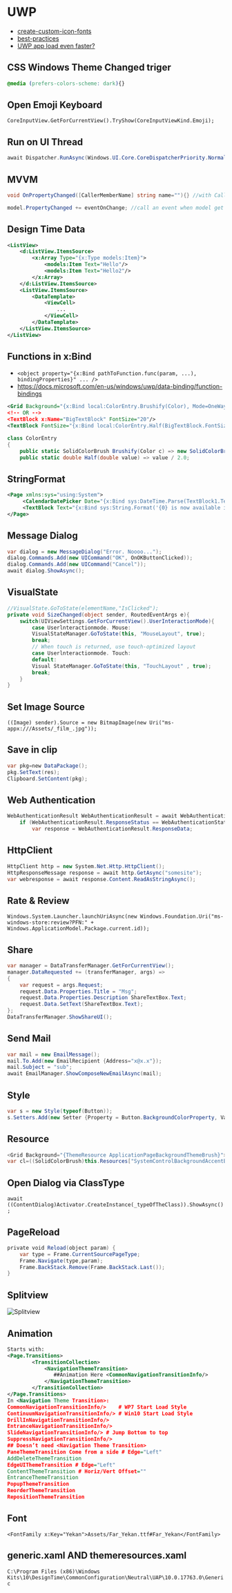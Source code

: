 # UWP

* [create-custom-icon-fonts](https://medium.com/@Niels9001/create-custom-icon-fonts-and-use-them-in-your-uwp-app-1c518febbda1)
* [best-practices](https://github.com/futurice/windows-app-development-best-practices)
* [UWP app load even faster?](https://twitter.com/Arlodottxt/status/1206299970435010560?s=19)

## CSS Windows Theme Changed triger

```css
@media (prefers-colors-scheme: dark){}
```

## Open Emoji Keyboard

`CoreInputView.GetForCurrentView().TryShow(CoreInputViewKind.Emoji);`

## Run on UI Thread

```c#
await Dispatcher.RunAsync(Windows.UI.Core.CoreDispatcherPriority.Normal, ()=> foo());
```

## MVVM

```c#
void OnPropertyChanged([CallerMemberName] string name=""){} //with CallerMemberName you will not need to pass nameof() for each property

model.PropertyChanged += eventOnChange; //call an event when model get changed
```

## Design Time Data

```xml
<ListView>
    <d:ListView.ItemsSource>
        <x:Array Type="{x:Type models:Item}">
            <models:Item Text="Hello"/>
            <models:Item Text="Hello2"/>
        </x:Array>
    </d:ListView.ItemsSource>
    <ListView.ItemsSource>
        <DataTemplate>
            <ViewCell>
                ...
            </ViewCell>
        </DataTemplate>
    </ListView.ItemsSource>
</ListView>
```

## Functions in x:Bind

* `<object property="{x:Bind pathToFunction.func(param, ...), bindingProperties}" ... />`
* https://docs.microsoft.com/en-us/windows/uwp/data-binding/function-bindings

```xml
<Grid Background="{x:Bind local:ColorEntry.Brushify(Color), Mode=OneWay}"
<!-- OR -->
<TextBlock x:Name="BigTextBlock" FontSize="20"/>
<TextBlock FontSize="{x:Bind local:ColorEntry.Half(BigTextBlock.FontSize)}" />
```

```c#
class ColorEntry
{
    public static SolidColorBrush Brushify(Color c) => new SolidColorBrush(c);
    public static double Half(double value) => value / 2.0;
```

## StringFormat

```xml
<Page xmlns:sys="using:System">
     <CalendarDatePicker Date="{x:Bind sys:DateTime.Parse(TextBlock1.Text)}" />
     <TextBlock Text="{x:Bind sys:String.Format('{0} is now available in {1}', local:MyPage.personName, local:MyPage.location)}" />
</Page>
```

## Message Dialog

``` cs
var dialog = new MessageDialog("Error. Noooo...");
dialog.Commands.Add(new UICommand("OK", OnOKButtonClicked));
dialog.Commands.Add(new UICommand("Cancel"));
await dialog.ShowAsync();
```

## VisualState

``` cs
//VisualState.GoToState(elementName,"IsClicked");
private void SizeChanged(object sender, RoutedEventArgs e){
    switch(UIViewSettings.GetForCurrentView().UserInteractionMode){
        case Userlnteractionmode. Mouse:
        VisualStateManager.GoToState(this, "MouseLayout", true);
        break;
        // When touch is returned, use touch-optimized layout
        case Userlnteractionmode. Touch: 
        default:
        Visual StateManager.GoToState(this, "TouchLayout" , true);
        break;
    }
}
```

## Set Image Source

`((Image) sender).Source = new BitmapImage(new Uri("ms-appx:///Assets/_film_.jpg"));`

## Save in clip

```cs
var pkg=new DataPackage();
pkg.SetText(res);
Clipboard.SetContent(pkg);
```

## Web Authentication

```cs
WebAuthenticationResult WebAuthenticationResult = await WebAuthenticationBroker.AuthenticateAsync(WebAuthenticationOptions.None, new Uri(loginUrl));
    if (WebAuthenticationResult.ResponseStatus == WebAuthenticationStatus.Success)
        var response = WebAuthenticationResult.ResponseData;
```

## HttpClient

```cs
HttpClient http = new System.Net.Http.HttpClient();
HttpResponseMessage response = await http.GetAsync("somesite");
var webresponse = await response.Content.ReadAsStringAsync();
```

## Rate & Review

`Windows.System.Launcher.launchUriAsync(new Windows.Foundation.Uri("ms-windows-store:review?PFN:" + Windows.ApplicationModel.Package.current.id));`

## Share

```cs
var manager = DataTransferManager.GetForCurrentView();
manager.DataRequested += (transferManager, args) =>
{
    var request = args.Request;
    request.Data.Properties.Title = "Msg";
    request.Data.Properties.Description ShareTextBox.Text;
    request.Data.SetText(ShareTextBox.Text);
};
DataTransferManager.ShowShareUI();
```

## Send Mail

```cs
var mail = new EmailMessage();
mail.To.Add(new EmailRecipient {Address="x@x.x"});
mail.Subject = "sub";
await EmailManager.ShowComposeNewEmailAsync(mail);
```

## Style

```cs
var s = new Style(typeof(Button));
s.Setters.Add(new Setter {Property = Button.BackgroundColorProperty, Value = Color.Red});
```

## Resource

```cs
<Grid Background="{ThemeResource ApplicationPageBackgroundThemeBrush}">
var cl=((SolidColorBrush)this.Resources["SystemControlBackgroundAccentBrush"]).Color;
```

## Open Dialog via ClassType

`await ((ContentDialog)Activator.CreateInstance(_typeOfTheClass)).ShowAsync();`

## PageReload

```cs
private void Reload(object param) {
    var type = Frame.CurrentSourcePageType;
    Frame.Navigate(type,param);
    Frame.BackStack.Remove(Frame.BackStack.Last());
}
```

## Splitview

![Splitview](assets/uwp/splitview.png)

## Animation

```xml
Starts with:
<Page.Transitions>
        <TransitionCollection>
            <NavigationThemeTransition>
               ##Animation Here <CommonNavigationTransitionInfo/>
            </NavigationThemeTransition>
        </TransitionCollection>
</Page.Transitions>
In <Navigation Theme Transition>:
CommonNavigationTransitionInfo/>	# WP7 Start Load Style
ContinuumNavigationTransitionInfo/>	# Win10 Start Load Style
DrillInNavigationTransitionInfo/>		
EntranceNavigationTransitionInfo/>		
SlideNavigationTransitionInfo/> # Jump Bottom to top
SuppressNavigationTransitionInfo/>		
## Doesn’t need <Navigation Theme Transition>
PaneThemeTransition	Come from a side # Edge="Left"
AddDeleteThemeTransition		
EdgeUIThemeTransition # Edge="Left"
ContentThemeTransition # Horiz/Vert Offset=""
EntranceThemeTransition		
PopupThemeTransition		
ReorderThemeTransition		
RepositionThemeTransition		
```

## Font

`<FontFamily x:Key="Yekan">Assets/Far_Yekan.ttf#Far_Yekan</FontFamily>`

## generic.xaml AND themeresources.xaml

`C:\Program Files (x86)\Windows Kits\10\DesignTime\CommonConfiguration\Neutral\UAP\10.0.17763.0\Generic`
